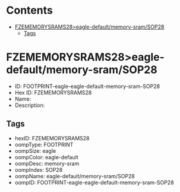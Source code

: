 



Contents
========

* [FZEMEMORYSRAMS28>eagle-default/memory-sram/SOP28](#fzememorysrams28eagle-defaultmemory-sramsop28)
	* [Tags](#tags)

# FZEMEMORYSRAMS28>eagle-default/memory-sram/SOP28

- ID: FOOTPRINT-eagle-eagle-default-memory-sram-SOP28
- Hex ID: FZEMEMORYSRAMS28
- Name: 
- Description: 

## Tags

- hexID: FZEMEMORYSRAMS28
- oompType: FOOTPRINT
- oompSize: eagle
- oompColor: eagle-default
- oompDesc: memory-sram
- oompIndex: SOP28
- oompName: eagle-default/memory-sram/SOP28
- oompID: FOOTPRINT-eagle-eagle-default-memory-sram-SOP28
